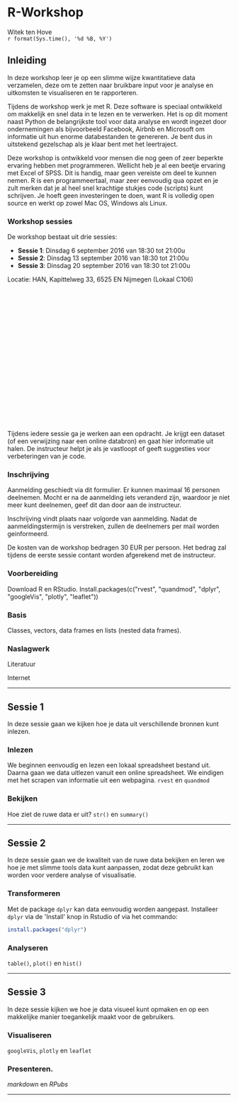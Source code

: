 # R-Workshop
Witek ten Hove  
`r format(Sys.time(), '%d %B, %Y')`  
<script src="//maps.googleapis.com/maps/api/js?key=AIzaSyAfbzoFaFxwmdLDpzlwjku5kCcSgPLb33I" async="" defer="defer" type="text/javascript"></script>


## Inleiding

In deze workshop leer je op een slimme wijze kwantitatieve data verzamelen, deze om te zetten naar bruikbare input voor je analyse en uitkomsten te visualiseren en te rapporteren.

Tijdens de workshop werk je met R. Deze software is speciaal ontwikkeld om makkelijk en snel data in te lezen en te verwerken. Het is op dit moment naast Python de belangrijkste tool voor data analyse en wordt ingezet door ondernemingen als bijvoorbeeld Facebook, Airbnb en Microsoft om informatie uit hun enorme databestanden te genereren. Je bent dus in uitstekend gezelschap als je klaar bent met het leertraject.

Deze workshop is ontwikkeld voor mensen die nog geen of zeer beperkte ervaring hebben met programmeren. Wellicht heb je al een beetje ervaring met Excel of SPSS. Dit is handig, maar geen vereiste om deel te kunnen nemen. R is een programmeertaal, maar zeer eenvoudig qua opzet en je zult merken dat je al heel snel krachtige stukjes code (scripts) kunt schrijven. Je hoeft geen investeringen te doen, want R is volledig open source en werkt op zowel Mac OS, Windows als Linux.

### Workshop sessies
De workshop bestaat uit drie sessies:

* __Sessie 1__: Dinsdag 6 september 2016 van 18:30 tot 21:00u
* __Sessie 2__: Dinsdag 13 september 2016 van 18:30 tot 21:00u
* __Sessie 3__: Dinsdag 20 september 2016 van 18:30 tot 21:00u

Locatie: HAN, Kapittelweg 33, 6525 EN Nijmegen (Lokaal C106)

<!-- Map generated in R 3.3.0 by googleVis 0.5.10 package -->
<!-- Wed Aug 10 15:02:58 2016 -->


<!-- jsHeader -->
<script type="text/javascript">
 
// jsData 
function gvisDataMapID1d8f7a46d498 () {
var data = new google.visualization.DataTable();
var datajson =
[
 [
 "HAN, Kapittelweg 33, 6525 EN Nijmegen",
"Lokaal C106<br><a href='https://goo.gl/maps/PA9xeFzKYNp'>Get directions</a>" 
] 
];
data.addColumn('string','adres');
data.addColumn('string','tooltip');
data.addRows(datajson);
return(data);
}
 
// jsDrawChart
function drawChartMapID1d8f7a46d498() {
var data = gvisDataMapID1d8f7a46d498();
var options = {};
options["showTip"] = true;
options["mapType"] = "normal";
options["zoomLevel"] =     16;
options["width"] =    100;
options["height"] =    300;

    var chart = new google.visualization.Map(
    document.getElementById('MapID1d8f7a46d498')
    );
    chart.draw(data,options);
    

}
  
 
// jsDisplayChart
(function() {
var pkgs = window.__gvisPackages = window.__gvisPackages || [];
var callbacks = window.__gvisCallbacks = window.__gvisCallbacks || [];
var chartid = "map";
  
// Manually see if chartid is in pkgs (not all browsers support Array.indexOf)
var i, newPackage = true;
for (i = 0; newPackage && i < pkgs.length; i++) {
if (pkgs[i] === chartid)
newPackage = false;
}
if (newPackage)
  pkgs.push(chartid);
  
// Add the drawChart function to the global list of callbacks
callbacks.push(drawChartMapID1d8f7a46d498);
})();
function displayChartMapID1d8f7a46d498() {
  var pkgs = window.__gvisPackages = window.__gvisPackages || [];
  var callbacks = window.__gvisCallbacks = window.__gvisCallbacks || [];
  window.clearTimeout(window.__gvisLoad);
  // The timeout is set to 100 because otherwise the container div we are
  // targeting might not be part of the document yet
  window.__gvisLoad = setTimeout(function() {
  var pkgCount = pkgs.length;
  google.load("visualization", "1", { packages:pkgs, callback: function() {
  if (pkgCount != pkgs.length) {
  // Race condition where another setTimeout call snuck in after us; if
  // that call added a package, we must not shift its callback
  return;
}
while (callbacks.length > 0)
callbacks.shift()();
} });
}, 100);
}
 
// jsFooter
</script>
 
<!-- jsChart -->  
<script type="text/javascript" src="https://www.google.com/jsapi?callback=displayChartMapID1d8f7a46d498"></script>
 
<!-- divChart -->
  
<div id="MapID1d8f7a46d498" 
  style="width: 100; height: 300;">
</div>
<br>
Tijdens iedere sessie ga je werken aan een opdracht. Je krijgt een dataset (of een verwijzing naar een online databron) en gaat hier informatie uit halen. De instructeur helpt je als je vastloopt of geeft suggesties voor verbeteringen van je code.

### Inschrijving
Aanmelding geschiedt via dit formulier. Er kunnen maximaal 16 personen deelnemen. Mocht er na de aanmelding iets veranderd zijn, waardoor je niet meer kunt deelnemen, geef dit dan door aan de instructeur.

Inschrijving vindt plaats naar volgorde van aanmelding. Nadat de aanmeldingstermijn is verstreken, zullen de deelnemers per mail worden geinformeerd.

De kosten van de workshop bedragen 30 EUR per persoon. Het bedrag zal tijdens de eerste sessie contant worden afgerekend met de instructeur.

### Voorbereiding
Download R en RStudio. Install.packages(c("rvest", "quandmod", "dplyr", "googleVis", "plotly", "leaflet"))

### Basis
Classes, vectors, data frames en lists (nested data frames).

### Naslagwerk
Literatuur

Internet

---

## Sessie 1

In deze sessie gaan we kijken hoe je data uit verschillende bronnen kunt inlezen.

### Inlezen

We beginnen eenvoudig en lezen een lokaal spreadsheet bestand uit. Daarna gaan we data uitlezen vanuit een online spreadsheet. We eindigen met het scrapen van informatie uit een webpagina. `rvest` en `quandmod`

### Bekijken

Hoe ziet de ruwe data er uit? `str()` en `summary()`

---

## Sessie 2

In deze sessie gaan we de kwaliteit van de ruwe data bekijken en leren we hoe je met slimme tools data kunt aanpassen, zodat deze gebruikt kan worden voor verdere analyse of visualisatie.

### Transformeren

Met de package `dplyr` kan data eenvoudig worden aangepast. Installeer `dplyr` via de 'Install' knop in Rstudio of via het commando:

```r
install.packages("dplyr")
```

### Analyseren
`table()`, `plot()` en `hist()`

---

## Sessie 3

In deze sessie kijken we hoe je data visueel kunt opmaken en op een makkelijke manier toegankelijk maakt voor de gebruikers.

### Visualiseren
`googleVis`, `plotly` en `leaflet`

### Presenteren.
*markdown* en *RPubs*



---
